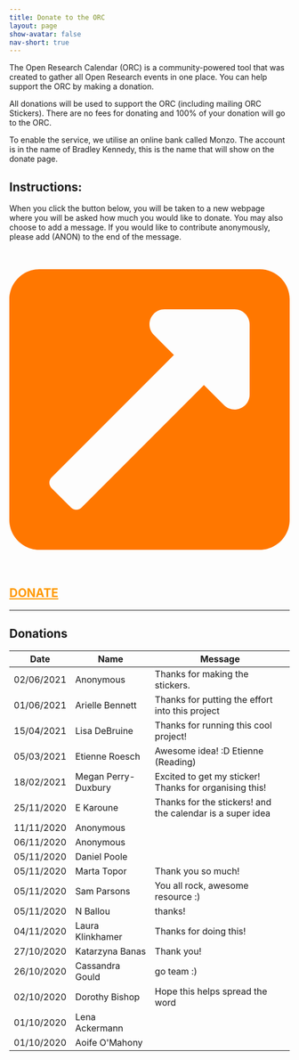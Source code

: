 ```yaml
---
title: Donate to the ORC
layout: page
show-avatar: false
nav-short: true
---
```

The Open Research Calendar (ORC) is a community-powered tool that was created to gather all Open Research events in one place.  You can help support the ORC by making a donation.

All donations will be used to support the ORC (including mailing ORC Stickers). There are no fees for donating and 100% of your donation will go to the ORC.

To enable the service, we utilise an online bank called Monzo. The account is in the name of Bradley Kennedy, this is the name that will show on the donate page.

## Instructions:
When you click the button below, you will be taken to a new webpage where you will be asked how much you would like to donate. You may also choose to add a message. If you would like to contribute anonymously, please add (ANON) to the end of the message.

<sup><svg class="svg-inline--fa fa-external-link-square-alt fa-w-14" aria-hidden="true" focusable="false" data-prefix="fas" data-icon="external-link-square-alt" role="img" xmlns="http://www.w3.org/2000/svg" viewBox="0 0 448 512" data-fa-i2svg=""><path fill="#FF7700" d="M448 80v352c0 26.51-21.49 48-48 48H48c-26.51 0-48-21.49-48-48V80c0-26.51 21.49-48 48-48h352c26.51 0 48 21.49 48 48zm-88 16H248.029c-21.313 0-32.08 25.861-16.971 40.971l31.984 31.987L67.515 364.485c-4.686 4.686-4.686 12.284 0 16.971l31.029 31.029c4.687 4.686 12.285 4.686 16.971 0l195.526-195.526 31.988 31.991C358.058 263.977 384 253.425 384 231.979V120c0-13.255-10.745-24-24-24z"></path></svg></sup><h2><a href="https://monzo.me/bradleykennedy5?d=ORC:%20%3CYour%20message%20here%3E" target="_blank"><span style="text-decoration: underline;"><strong><span style="color: #ff9900; text-decoration: underline;">DONATE</span></strong></span></a></h2>  

---

## Donations

| Date | Name | Message |
|------|------|---------|
|02/06/2021|Anonymous|Thanks for making the stickers.|
|01/06/2021|Arielle Bennett|Thanks for putting the effort into this project|
|15/04/2021|Lisa DeBruine|Thanks for running this cool project!|
|05/03/2021|Etienne Roesch|Awesome idea! :D Etienne (Reading)|
|18/02/2021|Megan Perry-Duxbury|Excited to get my sticker! Thanks for organising this!|
|25/11/2020|E Karoune|Thanks for the stickers! and the calendar is a super idea|
|11/11/2020|Anonymous||
|06/11/2020|Anonymous||
|05/11/2020|Daniel Poole||
|05/11/2020|Marta Topor|Thank you so much!|
|05/11/2020|Sam Parsons|You all rock, awesome resource :)|
|05/11/2020|N Ballou|thanks!|
|04/11/2020|Laura Klinkhamer|Thanks for doing this!|
|27/10/2020|Katarzyna Banas|Thank you!|
|26/10/2020|Cassandra Gould|go team :)|
|02/10/2020|Dorothy Bishop|Hope this helps spread the word|
|01/10/2020|Lena Ackermann||
|01/10/2020|Aoife O'Mahony||
